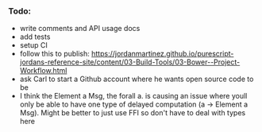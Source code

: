 ### Todo:
- write comments and API usage docs
- add tests 
- setup CI
- follow this to publish: https://jordanmartinez.github.io/purescript-jordans-reference-site/content/03-Build-Tools/03-Bower--Project-Workflow.html
- ask Carl to start a Github account where he wants open source code to be
- I think the Element a Msg, the forall a. is causing an issue where youll only be able to have one type of delayed computation (a -> Element a Msg). Might be better to just use FFI so don't have to deal with types here


